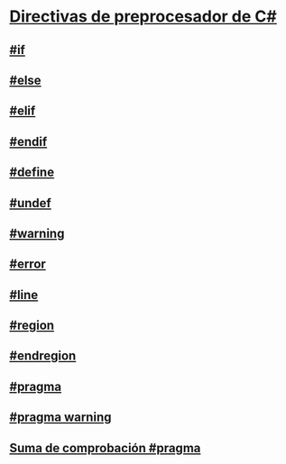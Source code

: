 # [Directivas de preprocesador de C#](index.md)
## [#if](preprocessor-if.md)
## [#else](preprocessor-else.md)
## [#elif](preprocessor-elif.md)
## [#endif](preprocessor-endif.md)
## [#define](preprocessor-define.md)
## [#undef](preprocessor-undef.md)
## [#warning](preprocessor-warning.md)
## [#error](preprocessor-error.md)
## [#line](preprocessor-line.md)
## [#region](preprocessor-region.md)
## [#endregion](preprocessor-endregion.md)
## [#pragma](preprocessor-pragma.md)
## [#pragma warning](preprocessor-pragma-warning.md)
## [Suma de comprobación #pragma](preprocessor-pragma-checksum.md)
